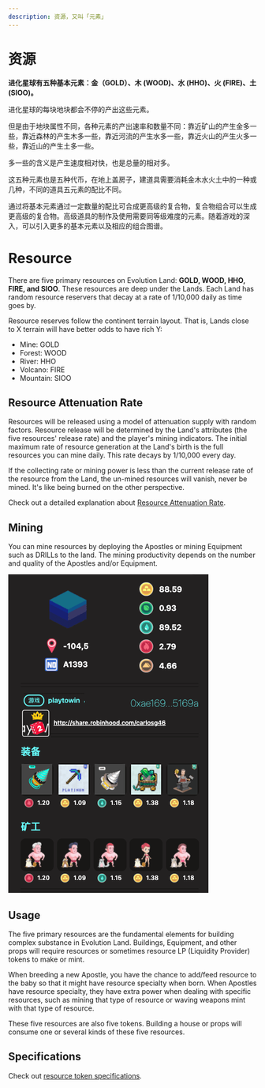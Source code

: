 ```yaml
---
description: 资源，又叫「元素」
---
```


# 资源

**进化星球有五种基本元素：金（GOLD）、木 \(WOOD\)、水 \(HHO\)、火 \(FIRE\)、土 \(SIOO\)。**

进化星球的每块地块都会不停的产出这些元素。

但是由于地块属性不同，各种元素的产出速率和数量不同：靠近矿山的产生金多一些，靠近森林的产生木多一些，靠近河流的产生水多一些，靠近火山的产生火多一些，靠近山的产生土多一些。

多一些的含义是产生速度相对快，也是总量的相对多。

这五种元素也是五种代币，在地上盖房子，建道具需要消耗金木水火土中的一种或几种，不同的道具五元素的配比不同。

通过将基本元素通过一定数量的配比可合成更高级的复合物，复合物组合可以生成更高级的复合物。高级道具的制作及使用需要同等级难度的元素。随着游戏的深入，可以引入更多的基本元素以及相应的组合图谱。 


# Resource

There are five primary resources on Evolution Land: **GOLD, WOOD, HHO, FIRE, and SIOO**. These resources are deep under the Lands. Each Land has random resource reservers that decay at a rate of 1/10,000 daily as time goes by.

Resource reserves follow the continent terrain layout. That is, Lands close to X terrain will have better odds to have rich Y:

* Mine: GOLD
* Forest: WOOD
* River: HHO
* Volcano: FIRE
* Mountain: SIOO

## Resource Attenuation Rate

Resources will be released using a model of attenuation supply with random factors. Resource release will be determined by the Land's attributes \(the five resources' release rate\) and the player's mining indicators. The initial maximum rate of resource generation at the Land's birth is the full resources you can mine daily. This rate decays by 1/10,000 every day.

If the collecting rate or mining power is less than the current release rate of the resource from the Land, the un-mined resources will vanish, never be mined. It's like being burned on the other perspective.

Check out a detailed explanation about [Resource Attenuation Rate](attenuation.md).

## Mining

You can mine resources by deploying the Apostles or mining Equipment such as DRILLs to the land. The mining productivity depends on the number and quality of the Apostles and/or Equipment.

![Mining with Gears](../../../.gitbook/assets/mining-gear.png)

## Usage

The five primary resources are the fundamental elements for building complex substance in Evolution Land. Buildings, Equipment, and other props will require resources or sometimes resource LP \(Liquidity Provider\) tokens to make or mint.

When breeding a new Apostle, you have the chance to add/feed resource to the baby so that it might have resource specialty when born. When Apostles have resource specialty, they have extra power when dealing with specific resources, such as mining that type of resource or waving weapons mint with that type of resource.

These five resources are also five tokens. Building a house or props will consume one or several kinds of these five resources.

## Specifications

Check out [resource token specifications](../../tokens/resource.md).


